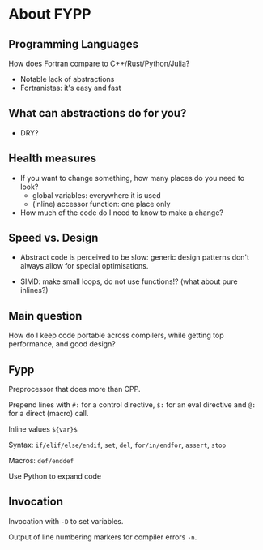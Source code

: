 # About FYPP

## Programming Languages

How does Fortran compare to C++/Rust/Python/Julia?

- Notable lack of abstractions
- Fortranistas: it's easy and fast

## What can abstractions do for you?

- DRY?

## Health measures

- If you want to change something, how many places do you need to look?
    - global variables: everywhere it is used
    - (inline) accessor function: one place only
- How much of the code do I need to know to make a change?

## Speed vs. Design

- Abstract code is perceived to be slow: generic design patterns don't always allow for special optimisations.

- SIMD: make small loops, do not use functions!? (what about pure inlines?)

## Main question

How do I keep code portable across compilers, while getting top performance, and good design?

## Fypp

Preprocessor that does more than CPP.

Prepend lines with `#:` for a control directive, `$:` for an eval directive and `@:` for a direct (macro) call.

Inline values `${var}$`

Syntax: `if/elif/else/endif`, `set`, `del`, `for/in/endfor`, `assert`, `stop`

Macros: `def/enddef`

Use Python to expand code

## Invocation

Invocation with `-D` to set variables.

Output of line numbering markers for compiler errors `-n`.


